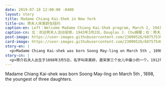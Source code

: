 ```yaml
---
date: 2019-07-18 12:00:00 -0400
layout: story
title: Madame Chiang Kai-Shek in New York
title-cn: 蒋夫人宋美龄在纽约
caption-en: Left：Welcome Madame Chiang Kai-Shek program, March 2, 1943, Courtesy of Douglas J. Chu; Right：Madame Chiang Kai Shek<br>via San Francisco, The San Francisco Examiner image, Courtesy of Roy Delbyck, Museum of Chinese in America (MOCA)<br>Collection
caption-cn: 左：欢迎蒋夫人活动安排，1943年3月2日，Douglas J. Chu捐赠；右：蒋夫人访美途径旧金山，The San Francisco<br>Examiner image，Roy Delbyck捐赠，美国华人博物馆（MOCA）馆藏
post-image: https://user-images.githubusercontent.com/23090526/60757539-27260200-9fda-11e9-9fe7-d7f2379a1f62.jpg
card-image: https://user-images.githubusercontent.com/23090526/60757540-27be9880-9fda-11e9-98e2-873742db788f.jpg
story-en: |
  <p>Madame Chiang Kai-shek was born Soong May-ling on March 5th , 1898, the youngest of three daughters. In 1912, May-ling moved to the United States to attend university and eventually graduated from Wellesley College. In 1927, she married Chiang Kai-shek, who later became the leader of the Kuomintang. She wielded tremendous influence in China and abroad through her position as the First Lady of the Republic of China. She made several diplomatic visits to the United States to lobby support for the Chinese war efforts during World War II, drawing crowds of up to 30,000 people during her 1943 tour, pictured here at her stops in New York and San Francisco. She captured audiences with her political tact and eloquent speeches, which emphasized the similarities between China and the US. She further emphasized the need for a united Chinese and American war effort on the Asian front. Her visit fundraised $12 billion in American aid. Moreover, her comments against anti-Chinese discrimination in the U.S. helped to influence American policy. Her legacy prompted more Chinese-Americans to participate in the war effort against the Axis Powers, and effectively helped many leave the traditional restaurant or laundry businesses that defined early Chinese immigration to the United States. Madame Chiang Kai-Shek’s education and confidence empowered Chinese-Americans to see themselves as products of the American Dream, and actively take steps to fulfill their ideals. A global icon in her own right, in 1943, she would grace the cover of Time Magazine for the third time.</p>
story-cn: |
  <p>蒋介石夫人出生于1898年3月5日，名字叫宋美龄，是宋家三个女儿中最小的一个。1912年，宋美龄来到美国上大学，并最终从卫斯理女校毕业。1927年，她嫁给了蒋介石，蒋介石后来成为了国民党领袖。作为中华民国第一夫人，她在国内外都具有巨大的影响力。她几次对美国进行外交访问，游说民众支持二战时期中国的战争努力，她在1943年的那次访问吸引了近3万人，上面两张图片是她在纽约和旧金山停留期间的活动和照片。她以政治手段和雄辩的演讲俘获听众，强调了中美之间的相似之处。她还进一步强调，需要在亚洲战线上建立中美联合的战争努力。她的这次访问筹集了120亿来自美国的援助。此外，她反对美国的反华歧视的言论也影响了美国的政策。她所留下来的影响促使更多的华裔美国人参与到对抗轴心国的战争中来，并有效地帮助许多人离开了传统的餐馆或者洗衣业，这些行业是早期到美国的中国移民的标签。蒋夫人的教育修养和自信使华裔美国人将自己视为美国梦的产物，积极采取行动实现自己的理想。1943年，凭借自己的全球偶像地位，她第三次登上《时代》杂志的封面。</p>
---
```

Madame Chiang Kai-shek was born Soong May-ling on March 5th , 1898, the youngest of three daughters.
